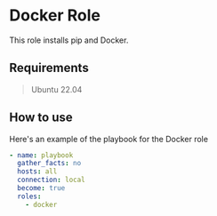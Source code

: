# Docker Role
This role installs pip and Docker.

## Requirements
> Ubuntu 22.04

## How to use

Here's an example of the playbook for the Docker role

```yaml
- name: playbook
  gather_facts: no
  hosts: all
  connection: local
  become: true
  roles:
    - docker
```
